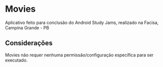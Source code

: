 # Movies

Aplicativo feito para conclusão do Android Study Jams, realizado na Facisa, Campina Grande - PB<br>

## Considerações

Movies não requer nenhuma permissão/configuração específica para ser executado.
